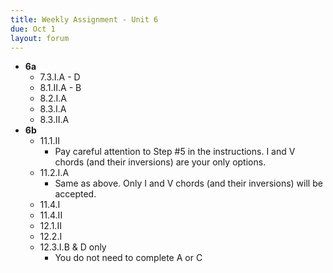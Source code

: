 ```yaml
---
title: Weekly Assignment - Unit 6
due: Oct 1
layout: forum
---
```


- **6a**
    - 7.3.I.A - D
    - 8.1.II.A - B
    - 8.2.I.A
    - 8.3.I.A
    - 8.3.II.A
- **6b**
    - 11.1.II
        - Pay careful attention to Step #5 in the instructions. I and V chords (and their inversions) are your only options.
    - 11.2.I.A
        - Same as above. Only I and V chords (and their inversions) will be accepted.
    - 11.4.I
    - 11.4.II
    - 12.1.II
    - 12.2.I
    - 12.3.I.B & D only
        - You do not need to complete A or C